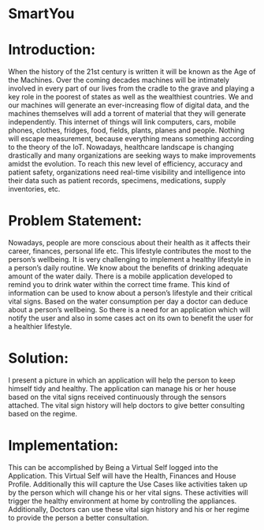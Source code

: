 # SmartYou

# Introduction:
When the history of the 21st century is written it will be known as the Age of the Machines. Over the coming decades machines will be intimately involved in every part of our lives from the cradle to the grave and playing a key role in the poorest of states as well as the wealthiest countries.
We and our machines will generate an ever-increasing flow of digital data, and the machines themselves will add a torrent of material that they will generate independently.
This internet of things will link computers, cars, mobile phones, clothes, fridges, food, fields, plants, planes and people. Nothing will escape measurement, because everything means something according to the theory of the IoT. 
Nowadays, healthcare landscape is changing drastically and many organizations are seeking ways to make improvements amidst the evolution. To reach this new level of efficiency, accuracy and patient safety, organizations need real-time visibility and intelligence into their data such as patient records, specimens, medications, supply inventories, etc.

# Problem Statement:
Nowadays, people are more conscious about their health as it affects their career, finances, personal life etc. This lifestyle contributes the most to the person’s wellbeing. It is very challenging to implement a healthy lifestyle in a person’s daily routine.
We know about the benefits of drinking adequate amount of the water daily. There is a mobile application developed to remind you to drink water within the correct time frame. This kind of information can be used to know about a person’s lifestyle and their critical vital signs. Based on the water consumption per day a doctor can deduce about a person’s wellbeing. 
So there is a need for an application which will notify the user and also in some cases act on its own to benefit the user for a healthier lifestyle.

# Solution:
I present a picture in which an application will help the person to keep himself tidy and healthy. The application can manage his or her house based on the vital signs received continuously through the sensors attached. The vital sign history will help doctors to give better consulting based on the regime.

# Implementation:
This can be accomplished by Being a Virtual Self logged into the Application. This Virtual Self will have the Health, Finances and House Profile. Additionally this will capture the Use Cases like activities taken up by the person which will change his or her vital signs. These activities will trigger the healthy environment at home by controlling the appliances.
Additionally, Doctors can use these vital sign history and his or her regime to provide the person a better consultation.
